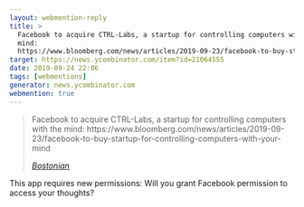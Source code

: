 ```yaml
---
layout: webmention-reply
title: >
  Facebook to acquire CTRL-Labs, a startup for controlling computers with the
  mind:
  https://www.bloomberg.com/news/articles/2019-09-23/facebook-to-buy-startup-for-controlling-computers-with-your-mind
target: https://news.ycombinator.com/item?id=21064555
date: 2019-09-24 22:06
tags: [webmentions]
generator: news.ycombinator.com
webmention: true
---
```


<blockquote class="p-in-reply-to h-cite">
<p class="p-content">Facebook to acquire CTRL-Labs, a startup for controlling computers with the mind: https://www.bloomberg.com/news/articles/2019-09-23/facebook-to-buy-startup-for-controlling-computers-with-your-mind</p>
<cite class="p-author"><a href="https://news.ycombinator.com/item?id=21058975" rel="nofollow external">Bostonian</a></cite>
</blockquote>
This app requires new permissions: Will you grant Facebook permission to access your thoughts?
